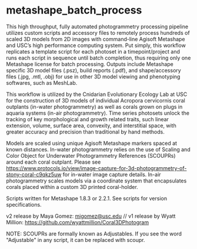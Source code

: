 # metashape_batch_process

This high throughput, fully automated photogrammetry processing pipeline utilizes custom scripts and accessory files to remotely process hundreds of scaled 3D models from 2D images with command-line Agisoft Metashape and USC’s high performance computing system. Put simply, this workflow replicates a template script for each photoset in a timepoint/project and runs each script in sequence until batch completion, thus requiring only one Metashape license for batch processing. Outputs include Metashape specific 3D model files (.psz), build reports (.pdf), and shape/accessory files (.jpg, .mtl, .obj) for use in other 3D model viewing and phenotyping softwares, such as MeshLab.

This workflow is utilized by the Cnidarian Evolutionary Ecology Lab at USC for the construction of 3D models of individual Acropora cervicornis coral outplants (in-water photogrammetry) as well as corals grown on plugs in aquaria systems (in-air photogrammetry). Time series photosets unlock the tracking of key morphological and growth related traits, such linear extension, volume, surface area, convexity, and interstitial space, with greater accuracy and precision than traditional by hand methods.

Models are scaled using unique Agisoft Metashape markers spaced at known distances. In-water photogrammetry relies on the use of Scaling and Color Object for Underwater Photogrammetry References (SCOUPRs) around each coral outplant. Please see https://www.protocols.io/view/image-capture-for-3d-photogrammetry-of-stony-coral-c9qkz5uw for in-water image capture details. In-air photogrammetry scales models via a coordinate system that encapsulates corals placed within a custom 3D printed coral-holder.

Scripts written for Metashape 1.8.3 or 2.2.1. See scripts for version specifications.

v2 release by Maya Gomez: migomez@usc.edu // v1 release by Wyatt Million: https://github.com/wyattmillion/Coral3DPhotogram

NOTE: SCOUPRs are formally known as Adjustables. If you see the word "Adjustable" in any script, it can be replaced with scoupr.
